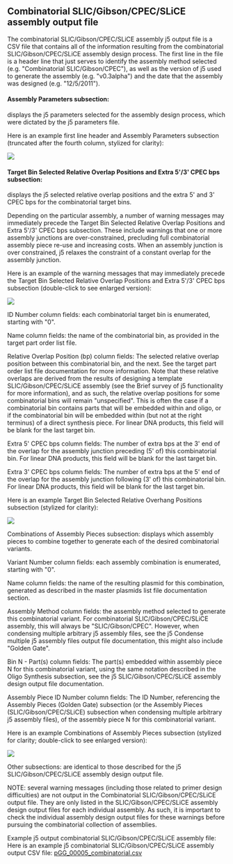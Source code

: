 ## Combinatorial SLIC/Gibson/CPEC/SLiCE assembly output file

The combinatorial SLIC/Gibson/CPEC/SLiCE assembly j5 output file is a CSV file that contains all of the information resulting from the combinatorial SLIC/Gibson/CPEC/SLiCE assembly design process. The first line in the file is a header line that just serves to identify the assembly method selected (e.g. "Combinatorial SLIC/Gibson/CPEC"), as well as the version of j5 used to generate the assembly (e.g. "v0.3alpha") and the date that the assembly was designed (e.g. "12/5/2011").

#### Assembly Parameters subsection:
displays the j5 parameters selected for the assembly design process, which were dictated by the j5 parameters file.

Here is an example first line header and Assembly Parameters subsection (truncated after the fourth column, stylized for clarity):

![](https://dl.dropbox.com/s/2vjws0orr4f5dz2/pastedImage99.png)

#### Target Bin Selected Relative Overlap Positions and Extra 5'/3' CPEC bps subsection:
displays the j5 selected relative overlap positions and the extra 5' and 3' CPEC bps for the combinatorial target bins.

Depending on the particular assembly, a number of warning messages may immediately precede the Target Bin Selected Relative Overlap Positions and Extra 5'/3' CPEC bps subsection. These include warnings that one or more assembly junctions are over-constrained, precluding full combinatorial assembly piece re-use and increasing costs. When an assembly junction is over constrained, j5 relaxes the constraint of a constant overlap for the assembly junction. 

Here is an example of the warning messages that may immediately precede the Target Bin Selected Relative Overlap Positions and Extra 5'/3' CPEC bps subsection (double-click to see enlarged version):

![](https://dl.dropbox.com/s/ihe70jbioqxh9k3/pastedImage33.png)

ID Number column fields:
each combinatorial target bin is enumerated, starting with "0".

Name column fields:
the name of the combinatorial bin, as provided in the target part order list file.

Relative Overlap Position (bp) column fields:
The selected relative overlap position between this combinatorial bin, and the next. See the target part order list file documentation for more information. Note that these relative overlaps are derived from the results of designing a template SLIC/Gibson/CPEC/SLiCE assembly (see the Brief survey of j5 functionality for more information), and as such, the relative overlap positions for some combinatorial bins will remain "unspecified". This is often the case if a combinatorial bin contains parts that will be embedded within and oligo, or if the combinatorial bin will be embedded within (but not at the right terminus) of a direct synthesis piece. For linear DNA products, this field will be blank for the last target bin.

Extra 5' CPEC bps column fields:
The number of extra bps at the 3' end of the overlap for the assembly junction preceding (5' of) this combinatorial bin. For linear DNA products, this field will be blank for the last target bin.

Extra 3' CPEC bps column fields:
The number of extra bps at the 5' end of the overlap for the assembly junction following (3' of) this combinatorial bin. For linear DNA products, this field will be blank for the last target bin.

Here is an example Target Bin Selected Relative Overhang Positions subsection (stylized for clarity):

![](https://dl.dropbox.com/s/ixb6wa4qev2fbwl/pastedImage50.png)

Combinations of Assembly Pieces subsection:
displays which assembly pieces to combine together to generate each of the desired combinatorial variants.

Variant Number column fields:
each assembly combination is enumerated, starting with "0".

Name column fields:
the name of the resulting plasmid for this combination, generated as described in the master plasmids list file documentation section.

Assembly Method column fields:
the assembly method selected to generate this combinatorial variant. For combinatorial SLIC/Gibson/CPEC/SLiCE assembly, this will always be "SLIC/Gibson/CPEC". However, when condensing multiple arbitrary j5 assembly files, see the j5 Condense multiple j5 assembly files output file documentation, this might also include "Golden Gate".

Bin N -
Part(s) column fields:
The part(s) embedded within assembly piece N for this combinatorial variant, using the same notation described in the Oligo Synthesis subsection, see the j5 SLIC/Gibson/CPEC/SLiCE assembly design output file documentation.

Assembly Piece ID Number column fields:
The ID Number, referencing the Assembly Pieces (Golden Gate) subsection (or the Assembly Pieces (SLIC/Gibson/CPEC/SLiCE) subsection when condensing multiple arbitrary j5 assembly files), of the assembly piece N for this combinatorial variant.

Here is an example Combinations of Assembly Pieces subsection (stylized for clarity; double-click to see enlarged version):

![](https://dl.dropbox.com/s/42xej04m2k4awp0/pastedImage81.png)

Other subsections:
are identical to those described for the j5 SLIC/Gibson/CPEC/SLiCE assembly design output file.

NOTE: several warning messages (including those related to primer design difficulties) are not output in the Combinatorial SLIC/Gibson/CPEC/SLiCE output file. They are only listed in the SLIC/Gibson/CPEC/SLiCE assembly design output files for each individual assembly. As such, it is important to check the individual assembly design output files for these warnings before pursuing the combinatorial collection of assemblies.

Example j5 output combinatorial SLIC/Gibson/CPEC/SLiCE assembly file:
Here is an example j5 combinatorial SLIC/Gibson/CPEC/SLiCE assembly output CSV file: [pGG_00005_combinatorial.csv](http://j5.jbei.org/j5manual/attachments/pGG_00005_combinatori1.csv)

